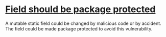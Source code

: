 # [Field should be package protected](https://spotbugs.readthedocs.io/en/latest/bugDescriptions.html#MS_PKGPROTECT)

 A mutable static field could be changed by malicious code or
   by accident.
   The field could be made package protected to avoid
   this vulnerability.
